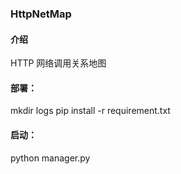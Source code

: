 
### HttpNetMap

#### 介绍
HTTP 网络调用关系地图


#### 部署：
mkdir logs
pip install -r requirement.txt

#### 启动：
python manager.py





